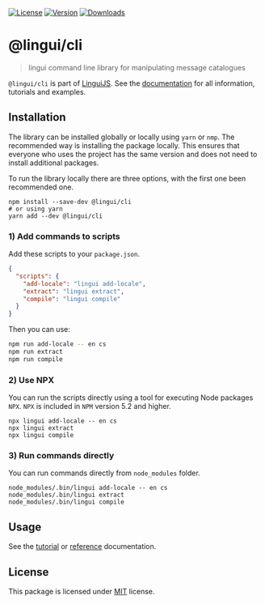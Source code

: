 [![License][badge-license]][license]
[![Version][badge-version]][package]
[![Downloads][badge-downloads]][package]

# @lingui/cli

> lingui command line library for manipulating message catalogues

`@lingui/cli` is part of [LinguiJS][linguijs]. See the [documentation][documentation] for all information, tutorials and examples.

## Installation

The library can be installed globally or locally using `yarn` or `nmp`. The recommended way is installing the package locally. This ensures that everyone who uses the project has the same version and does not need to install additional packages.

To run the library locally there are three options, with the first one been recommended one.

```
npm install --save-dev @lingui/cli
# or using yarn
yarn add --dev @lingui/cli
```

### 1) Add commands to scripts

Add these scripts to your `package.json`.

```json
{
  "scripts": {
    "add-locale": "lingui add-locale",
    "extract": "lingui extract",
    "compile": "lingui compile"
  }
}
```

Then you can use:

```sh
npm run add-locale -- en cs
npm run extract
npm run compile
```

### 2) Use NPX

You can run the scripts directly using a tool for executing Node packages `NPX`. `NPX` is included in `NPM` version 5.2 and higher.

```
npx lingui add-locale -- en cs
npx lingui extract
npx lingui compile
```

### 3) Run commands directly

You can run commands directly from `node_modules` folder.

```
node_modules/.bin/lingui add-locale -- en cs
node_modules/.bin/lingui extract
node_modules/.bin/lingui compile
```

## Usage

See the [tutorial][tutorial] or [reference][reference] documentation.

## License

This package is licensed under [MIT][license] license.

[license]: https://github.com/lingui/js-lingui/blob/main/LICENSE
[linguijs]: https://github.com/lingui/js-lingui
[documentation]: https://lingui.js.org/
[tutorial]: https://lingui.js.org/tutorials/cli.html
[reference]: https://lingui.js.org/ref/cli.html
[package]: https://www.npmjs.com/package/@lingui/cli
[badge-downloads]: https://img.shields.io/npm/dw/@lingui/cli.svg
[badge-version]: https://img.shields.io/npm/v/@lingui/cli.svg
[badge-license]: https://img.shields.io/npm/l/@lingui/cli.svg
